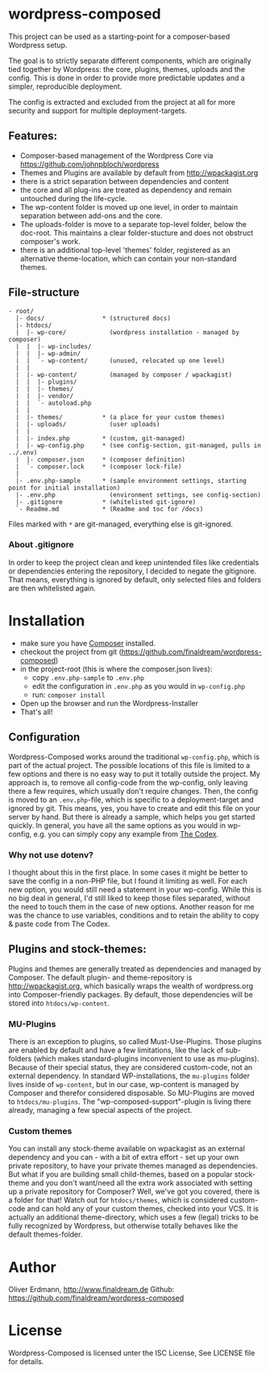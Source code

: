 # wordpress-composed
This project can be used as a starting-point for a composer-based Wordpress setup.

The goal is to strictly separate different components, which are originally tied
together by Wordpress: the core, plugins, themes, uploads and the
config. This is done in order to provide more predictable updates and a simpler,
reproducible deployment.

The config is extracted and excluded from the project at all for more security and
support for multiple deployment-targets.

## Features:

* Composer-based management of the Wordpress Core
    via https://github.com/johnpbloch/wordpress
* Themes and Plugins are available by default from http://wpackagist.org
* there is a strict separation between dependencies and content
* the core and all plug-ins are treated as dependency and remain untouched
    during the life-cycle.
* The wp-content folder is moved up one level, in order to maintain separation
    between add-ons and the core.
* The uploads-folder is move to a separate top-level folder, below the doc-root.
    This maintains a clear folder-stucture and does not obstruct composer's work.
* there is an additional top-level 'themes' folder, registered as an alternative
    theme-location, which can contain your non-standard themes.

## File-structure

```
- root/
  |- docs/                * (structured docs)
  |- htdocs/
  |  |- wp-core/            (wordpress installation - managed by composer)
  |  |  |- wp-includes/
  |  |  |- wp-admin/
  |  |  `- wp-content/      (unused, relocated up one level)
  |  |
  |  |- wp-content/         (managed by composer / wpackagist)
  |  |  |- plugins/
  |  |  |- themes/
  |  |  |- vendor/
  |  |  `- autoload.php
  |  |
  |  |- themes/           * (a place for your custom themes)
  |  |- uploads/            (user uploads)
  |  |
  |  |- index.php         * (custom, git-managed)
  |  |- wp-config.php     * (see config-section, git-managed, pulls in ../.env)
  |  |- composer.json     * (composer definition)
  |  `- composer.lock     * (composer lock-file)
  |
  |- .env.php-sample      * (sample environment settings, starting point for initial installation)
  |- .env.php               (environment settings, see config-section)
  |- .gitignore           * (whitelisted git-ignore)
  `- Readme.md            * (Readme and toc for /docs)

```

Files marked with *`*`* are git-managed, everything else is git-ignored.

### About .gitignore

In order to keep the project clean and keep unintended files like credentials or
dependencies entering the repository, I decided to negate the gitignore.
That means, everything is ignored by default, only selected files and folders
are then whitelisted again.

# Installation

* make sure you have [Composer](https://getcomposer.org/doc/00-intro.md#installation-nix) installed.
* checkout the project from git (https://github.com/finaldream/wordpress-composed)
* in the project-root (this is where the composer.json lives):
  * copy `.env.php-sample` to `.env.php`
  * edit the configuration in `.env.php` as you would in `wp-config.php`
  * run: `composer install`
* Open up the browser and run the Wordpress-Installer
* That's all!

## Configuration

Wordpress-Composed works around the traditional `wp-config.php`, which is part of the actual project. The possible locations of this file is limited to a few options and there is no easy way to put it totally outside the project.
My approach is, to remove all config-code from the wp-config, only leaving there a few requires, which usually don't require changes. Then, the config is moved to an `.env.php`-file, which is specific to a deployment-target and ignored by git. This means, yes, you have to create and edit this file on your server by hand.
But there is already a sample, which helps you get started quickly.
In general, you have all the same options as you would in wp-config, e.g. you can simply copy any example from [The Codex](http://codex.wordpress.org/Editing_wp-config.php).

### Why not use dotenv?
I thought about this in the first place. In some cases it might be better to save the config in a non-PHP file, but I found it limiting as well. For each new option, you would still need a statement in your wp-config. While this is no big deal in general, I'd still liked to keep those files separated, without the need to touch them in the case of new options.
Another reason for me was the chance to use variables, conditions and to retain the ability to copy & paste code from The Codex.

## Plugins and stock-themes:
Plugins and themes are generally treated as dependencies and managed by Composer.
The default plugin- and theme-repository is http://wpackagist.org, which basically wraps the wealth of wordpress.org into Composer-friendly packages.
By default, those dependencies will be stored into `htdocs/wp-content`.

### MU-Plugins
There is an exception to plugins, so called Must-Use-Plugins. Those plugins are enabled by default and have a few limitations, like the lack of sub-folders (which makes standard-plugins inconvenient to use as mu-plugins). Because of their special status, they are considered custom-code, not an external dependency. In standard WP-installations, the `mu-plugins` folder lives inside of `wp-content`, but in our case, wp-content is managed by Composer and therefor considered disposable. So MU-Plugins are moved to `htdocs/mu-plugins`. The "wp-composed-support"-plugin is living there already, managing a few special aspects of the project.

### Custom themes

You can install any stock-theme available on wpackagist as an external dependency and you can - with a bit of extra effort - set up your own private repository, to have your private themes managed as dependencies. But what if you are building small child-themes, based on a popular stock-theme and you don't want/need all the extra work associated with setting up a private repository for Composer? Well, we've got you covered, there is a folder for that! Watch out for `htdocs/themes`, which is considered custom-code and can hold any of your custom themes, checked into your VCS. It is actually an additional theme-directory, which uses a few (legal) tricks to be fully recognized by Wordpress, but otherwise totally behaves like the default themes-folder.

# Author
Oliver Erdmann, http://www.finaldream.de
Github: https://github.com/finaldream/wordpress-composed

# License
Wordpress-Composed is licensed unter the ISC License, See LICENSE file for details.
